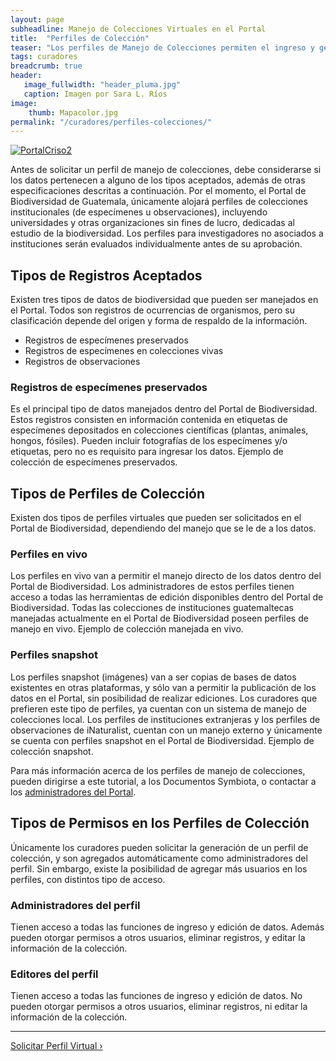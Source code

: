 ```yaml
---
layout: page
subheadline: Manejo de Colecciones Virtuales en el Portal
title:  "Perfiles de Colección"
teaser: "Los perfiles de Manejo de Colecciones permiten el ingreso y gestión de datos de especímenes y observaciones. Además, los administradores obtienen acceso a herramientas avanzadas de limpieza de datos, publicación de datos a agregadores externos, y transcripción pública de etiquetas por medio de proyectos de crowdsourcing."
tags: curadores
breadcrumb: true
header:
   image_fullwidth: "header_pluma.jpg"
   caption: Imagen por Sara L. Ríos
image: 
    thumb: Mapacolor.jpg 
permalink: "/curadores/perfiles-colecciones/"
---
```


[![PortalCriso2](https://github.com/biodiversidadgt/docs/assets/69399374/43faf3d4-0705-47aa-a571-678ac3b24567)](https://biodiversidad.gt)

Antes de solicitar un perfil de manejo de colecciones, debe considerarse si los datos pertenecen a alguno de los tipos aceptados, además de otras especificaciones descritas a continuación. Por el momento, el Portal de Biodiversidad de Guatemala, únicamente alojará perfiles de colecciones institucionales (de especímenes u observaciones), incluyendo universidades y otras organizaciones sin fines de lucro, dedicadas al estudio de la biodiversidad. Los perfiles para investigadores no asociados a instituciones serán evaluados individualmente antes de su aprobación.

## Tipos de Registros Aceptados

Existen tres tipos de datos de biodiversidad que pueden ser manejados en el Portal. Todos son registros de ocurrencias de organismos, pero su clasificación depende del origen y forma de respaldo de la información.

- Registros de especímenes preservados
- Registros de especímenes en colecciones vivas
- Registros de observaciones

### Registros de especímenes preservados

Es el principal tipo de datos manejados dentro del Portal de Biodiversidad. Estos registros consisten en información contenida en etiquetas de especímenes depositados en colecciones científicas (plantas, animales, hongos, fósiles). Pueden incluir fotografías de los especímenes y/o etiquetas, pero no es requisito para ingresar los datos. Ejemplo de colección de especímenes preservados.

## Tipos de Perfiles de Colección

Existen dos tipos de perfiles virtuales  que pueden ser solicitados en el Portal de Biodiversidad, dependiendo del manejo que se le de a los datos.

### Perfiles en vivo

Los perfiles en vivo van a permitir el manejo directo de los datos dentro del Portal de Biodiversidad. Los administradores de estos perfiles tienen acceso a todas las herramientas de edición disponibles dentro del Portal de Biodiversidad. Todas las colecciones de instituciones guatemaltecas manejadas actualmente en el Portal de Biodiversidad poseen perfiles de manejo en vivo. Ejemplo de colección manejada en vivo.

### Perfiles snapshot

Los perfiles snapshot (imágenes) van a ser copias de bases de datos existentes en otras plataformas, y sólo van a permitir la publicación de los datos en el Portal, sin posibilidad de realizar ediciones. Los curadores que prefieren este tipo de perfiles, ya cuentan con un sistema de manejo de colecciones local. Los perfiles de instituciones extranjeras y los perfiles de observaciones de iNaturalist, cuentan con un manejo externo y únicamente se cuenta con perfiles snapshot en el Portal de Biodiversidad. Ejemplo de colección snapshot.

Para más información acerca de los perfiles de manejo de colecciones, pueden dirigirse a este tutorial, a los Documentos Symbiota, o contactar a los [administradores del Portal](https://biodiversidadgt.github.io/docs/contactos/).

## Tipos de Permisos en los Perfiles de Colección

Únicamente los curadores pueden solicitar la generación de un perfil de colección, y son agregados automáticamente como administradores del perfil. Sin embargo, existe la posibilidad de agregar más usuarios en los perfiles, con distintos tipo de acceso.

### Administradores del perfil

Tienen acceso a todas las funciones de ingreso y edición de datos. Además pueden otorgar permisos a otros usuarios, eliminar registros, y editar la información de la colección.

### Editores del perfil

Tienen acceso a todas las funciones de ingreso y edición de datos. No pueden otorgar permisos a otros usuarios, eliminar registros, ni editar la información de la colección.

---

<a class="radius button small" href="{{ site.url }}{{ site.baseurl }}/curadores/solicitud-perfil/">Solicitar Perfil Virtual ›</a>
